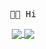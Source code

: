 <p align="center">
  <samp>👋🏻  Hi</samp>
  <br />
</p>
<p align="center">
<a href="https://github.com/anuraghazra/github-readme-stats">
    <img align="center" src="https://github-readme-stats.vercel.app/api/top-langs/?username=aceysx&bg_color=30,e55d87,5fc3e4&title_color=ffffff&icon_color=ffffff&text_color=ffffff&langs_count=8&hide=groovy,Objective-c,css,vue,shell&hide_title=false" />
</a>
<a href="https://github.com/anuraghazra/github-readme-stats">
    <img align="center" src="https://github-readme-stats.vercel.app/api?username=aceysx&show_icons=true&bg_color=30,e55d87,5fc3e4&title_color=ffffff&icon_color=ffffff&text_color=ffffff&line_height=35&hide_title=false&count_private=true" />
</a>
</p>
